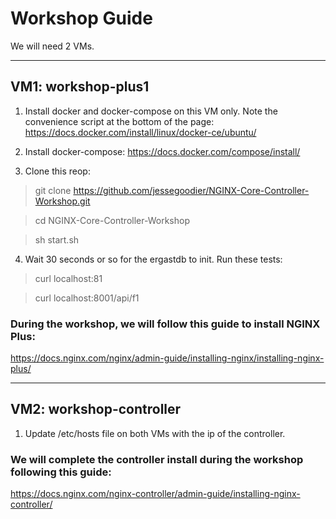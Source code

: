 # Workshop Guide

We will need 2 VMs. 

---

## VM1: workshop-plus1

  1. Install docker and docker-compose on this VM only. Note the convenience script at the bottom of the page:
  <https://docs.docker.com/install/linux/docker-ce/ubuntu/>

  2. Install docker-compose:
  <https://docs.docker.com/compose/install/>
  3. Clone this reop:

>git clone https://github.com/jessegoodier/NGINX-Core-Controller-Workshop.git

>cd NGINX-Core-Controller-Workshop

>sh start.sh

4. Wait 30 seconds or so for the ergastdb to init. Run these tests:

  >curl localhost:81

  >curl localhost:8001/api/f1

### During the workshop, we will follow this guide to install NGINX Plus:

<https://docs.nginx.com/nginx/admin-guide/installing-nginx/installing-nginx-plus/>

---

## VM2: workshop-controller

1. Update /etc/hosts file on both VMs with the ip of the controller.

### We will complete the controller install during the workshop following this guide:

<https://docs.nginx.com/nginx-controller/admin-guide/installing-nginx-controller/>
